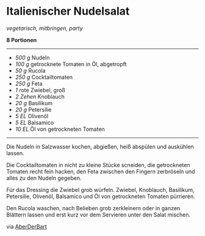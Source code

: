# Italienischer Nudelsalat

*vegetarisch, mitbringen, party*

**8 Portionen**

---
- *500 g* Nudeln
- *100 g* getrocknete Tomaten in Öl, abgetropft
- *50 g* Rucola
- *250 g* Cocktailtomaten
- *250 g* Feta
- *1* rote Zwiebel, groß
- *2 Zehen* Knoblauch
- *20 g* Basilikum
- *20 g* Petersilie
- *5 EL* Olivenöl
- *5 EL* Balsamico
- *10 EL* Öl von getrockneten Tomaten
---

Die Nudeln in Salzwasser kochen, abgießen, heiß abspülen und auskühlen lassen. 

Die Cocktailtomaten in nicht zu kleine Stücke scneiden, die getrockneten Tomaten recht fein hacken, den Feta zwischen den Fingern zerbröseln und alles zu den Nudeln gegeben.

Für das Dressing die Zwiebel grob würfeln. Zwiebel, Knoblauch, Basilikum, Petersilie, Olivenöl, Balsamico und Öl von getrockneten Tomaten pürrieren.

Den Rucola waschen, nach Belieben grob zerkleinern oder in ganzen Blättern lassen und erst kurz vor dem Servieren unter den Salat mischen. 

via [AberDerBart](https://github.com/AberDerBart/recipes/blob/master/italienischer_nudelsalat.md)

